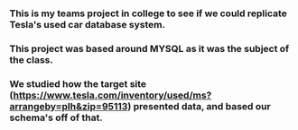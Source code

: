 ### This is my teams project in college to see if we could replicate Tesla's used car database system.

### This project was based around MYSQL as it was the subject of the class.

### We studied how the target site (https://www.tesla.com/inventory/used/ms?arrangeby=plh&zip=95113) presented data, and based our schema's off of that. 

